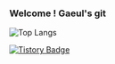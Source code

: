### Welcome ! Gaeul's git
![Top Langs](https://github-readme-stats.vercel.app/api/top-langs/?username=kgaeul&theme=dark)

[![Tistory Badge](https://img.shields.io/badge/Tech%20Blog-555263?style=flat&logoColor=white)]("[https://cocoon1787.tistory.com/](https://autumny.tistory.com/)https://autumny.tistory.com/")
